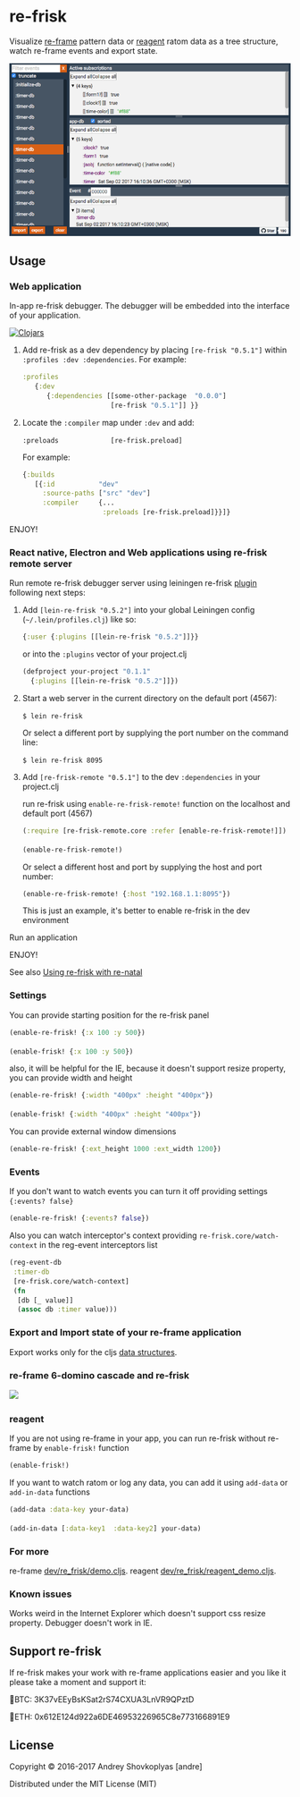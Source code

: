 # re-frisk

Visualize [re-frame](https://github.com/Day8/re-frame) pattern data or [reagent](https://reagent-project.github.io) ratom data as a tree structure, watch re-frame events and export state.

<img src="img/re-frisk.png">

## Usage

### Web application

In-app re-frisk debugger. The debugger will be embedded into the interface of your application.
 
[![Clojars](https://img.shields.io/clojars/v/re-frisk.svg)](https://clojars.org/re-frisk)
 
1. Add re-frisk as a dev dependency by placing `[re-frisk "0.5.1"]` within `:profiles :dev :dependencies`. For example:
   
     ```cljs
     :profiles
        {:dev
           {:dependencies [[some-other-package  "0.0.0"]
                           [re-frisk "0.5.1"]] }}
     ```

2. Locate the `:compiler` map under `:dev` and add:
   
     `:preloads             [re-frisk.preload]`

    For example:
    
      ```cljs
      {:builds
         [{:id           "dev"
           :source-paths ["src" "dev"]
           :compiler     {...
                          :preloads [re-frisk.preload]}}]}
      ```
      
ENJOY!

### React native, Electron and Web applications using re-frisk remote server 

Run remote re-frisk debugger server using leiningen re-frisk [plugin](https://github.com/flexsurfer/lein-re-frisk) following next steps:

1. Add `[lein-re-frisk "0.5.2"]` into your global Leiningen config (`~/.lein/profiles.clj`) like so:

    ```cljs
    {:user {:plugins [[lein-re-frisk "0.5.2"]]}}
    ```
    
    or into the `:plugins` vector of your project.clj
    
    ```cljs
    (defproject your-project "0.1.1"
      {:plugins [[lein-re-frisk "0.5.2"]]})
    ```

2. Start a web server in the current directory on the default port (4567):

    `$ lein re-frisk`

    Or select a different port by supplying the port number on the command line:

    `$ lein re-frisk 8095`


3. Add `[re-frisk-remote "0.5.1"]` to the dev `:dependencies` in your project.clj
                                
    run re-frisk using `enable-re-frisk-remote!` function on the localhost and default port (4567)
    
    ```cljs
    (:require [re-frisk-remote.core :refer [enable-re-frisk-remote!]])
    
    (enable-re-frisk-remote!)
    ```
    
    Or select a different host and port by supplying the host and port number:
    
    ```cljs
    (enable-re-frisk-remote! {:host "192.168.1.1:8095"})
    ```
    
    This is just an example, it's better to enable re-frisk in the dev environment

Run an application

ENJOY!

See also [Using re-frisk with re-natal](https://github.com/flexsurfer/re-frisk/wiki/Using-re-frisk-with-re-natal)

### Settings

You can provide starting position for the re-frisk panel

```cljs
(enable-re-frisk! {:x 100 :y 500})

(enable-frisk! {:x 100 :y 500})
```

also, it will be helpful for the IE, because it doesn't support resize property, you can provide width and height

```cljs
(enable-re-frisk! {:width "400px" :height "400px"})

(enable-frisk! {:width "400px" :height "400px"})
```

You can provide external window dimensions

```cljs
(enable-re-frisk! {:ext_height 1000 :ext_width 1200})
```

### Events

If you don't want to watch events you can turn it off providing settings `{:events? false}`

```cljs
(enable-re-frisk! {:events? false})
```

Also you can watch interceptor's context providing `re-frisk.core/watch-context` in the reg-event interceptors list

```cljs
(reg-event-db
 :timer-db
 [re-frisk.core/watch-context]
 (fn
  [db [_ value]]
  (assoc db :timer value)))
```

### Export and Import state of your re-frame application

Export works only for the cljs [data structures](https://github.com/cognitect/transit-cljs#default-type-mapping).


### re-frame 6-domino cascade and re-frisk

[<img src="https://docs.google.com/drawings/d/1ptKAIPfb_gtwwSqYmt-JGTkwPVm_6LeWjjm-FcWznBs/pub?w=1786&amp;h=916">](
https://docs.google.com/drawings/d/1ptKAIPfb_gtwwSqYmt-JGTkwPVm_6LeWjjm-FcWznBs/edit?usp=sharing)


### reagent
If you are not using re-frame in your app, you can run re-frisk without re-frame by `enable-frisk!` function

```cljs
(enable-frisk!)
```

If you want to watch ratom or log any data, you can add it using `add-data` or `add-in-data` functions

```cljs
(add-data :data-key your-data)

(add-in-data [:data-key1  :data-key2] your-data)
```


### For more

re-frame [dev/re_frisk/demo.cljs](https://github.com/flexsurfer/re-frisk/blob/master/dev/re_frisk/demo.cljs).
reagent [dev/re_frisk/reagent_demo.cljs](https://github.com/flexsurfer/re-frisk/blob/master/dev/re_frisk/reagent_demo.cljs).

### Known issues

Works weird in the Internet Explorer which doesn't support css resize property.
Debugger doesn't work in IE.

## Support re-frisk

If re-frisk makes your work with re-frame applications easier and you like it please take a moment and support it:

💎BTC: 3K37vEEyBsKSat2rS74CXUA3LnVR9QPztD

💎ETH: 0x612E124d922a6DE46953226965C8e773166891E9

## License

Copyright © 2016-2017 Andrey Shovkoplyas [andre]

Distributed under the MIT License (MIT)
